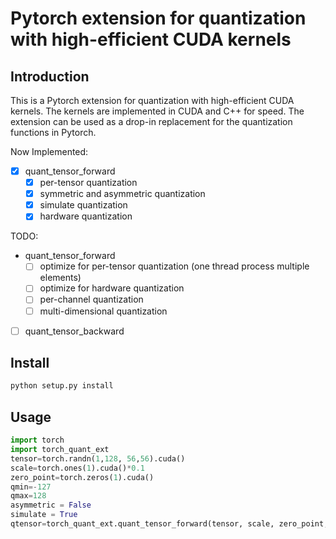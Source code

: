 # Pytorch extension for quantization with high-efficient CUDA kernels

## Introduction
This is a Pytorch extension for quantization with high-efficient CUDA kernels. The kernels are implemented in CUDA and C++ for speed. The extension can be used as a drop-in replacement for the quantization functions in Pytorch.

Now Implemented:
- [x] quant_tensor_forward
    - [x] per-tensor quantization
    - [x] symmetric and asymmetric quantization
    - [x] simulate quantization
    - [x] hardware quantization

TODO:
- quant_tensor_forward
    - [ ] optimize for per-tensor quantization (one thread process multiple elements)
    - [ ] optimize for hardware quantization
    - [ ] per-channel quantization
    - [ ] multi-dimensional quantization
- [ ] quant_tensor_backward

## Install
```bash
python setup.py install
```

## Usage
```python
import torch
import torch_quant_ext
tensor=torch.randn(1,128, 56,56).cuda()
scale=torch.ones(1).cuda()*0.1
zero_point=torch.zeros(1).cuda()
qmin=-127
qmax=128
asymmetric = False
simulate = True
qtensor=torch_quant_ext.quant_tensor_forward(tensor, scale, zero_point, qmin, qmax, asymmetric, simulate)
```
